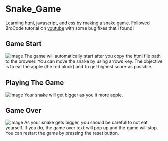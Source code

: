 # Snake_Game
Learning html, javascript, and css by making a snake game. Followed BroCode tutorial on [youtube](https://youtu.be/Je0B3nHhKmM) with some bug fixes that i found!

## Game Start
![image](https://user-images.githubusercontent.com/115076652/215306272-200b439d-698d-4c62-9785-5943e924f755.png)
The game will automatically start after you copy the html file path to the browser. You can move the snake by using arrows key. The objective is to eat the apple (the red block) and to get highest score as possible.

## Playing The Game 
![image](https://user-images.githubusercontent.com/115076652/215306344-b65ec23f-d91c-4727-b5c2-b093baf4611c.png)
Your snake will get bigger as you it more apple.

## Game Over
![image](https://user-images.githubusercontent.com/115076652/215306414-3d9a23dc-5e30-42b7-989b-7042031abad6.png)
As your snake gets bigger, you should be careful to not eat yourself. If you do, the game over text will pop up and the game will stop. You can restart the game by pressing the reset button.

